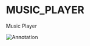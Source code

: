# MUSIC_PLAYER
Music Player

![Annotation](https://user-images.githubusercontent.com/20822359/76164173-b770a400-6172-11ea-9ea5-9ce8ecfb4224.png)

